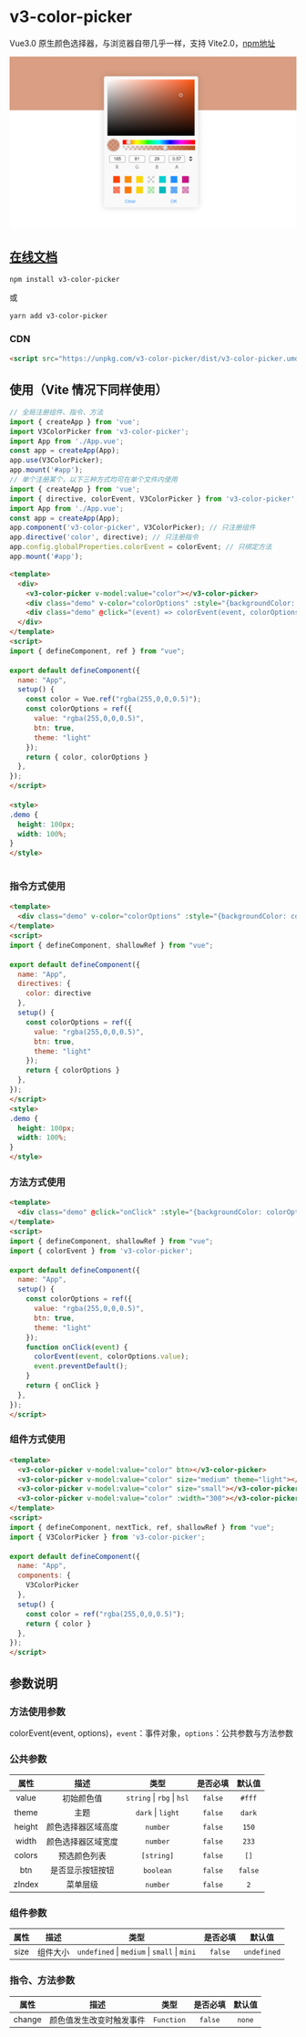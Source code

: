 # v3-color-picker

Vue3.0 原生颜色选择器，与浏览器自带几乎一样，支持 Vite2.0，[npm地址](https://www.npmjs.com/package/v3-color-picker)

![演示](./example/v3-color-picker.png)

## [在线文档](https://doc.wssio.com/opensource/v3-color-picker/)

```shell
npm install v3-color-picker
```

或

```shell
yarn add v3-color-picker
```

### CDN

```html
<script src="https://unpkg.com/v3-color-picker/dist/v3-color-picker.umd.min.js">
```

## 使用（Vite 情况下同样使用）

```js
// 全局注册组件、指令、方法
import { createApp } from 'vue';
import V3ColorPicker from 'v3-color-picker';
import App from './App.vue';
const app = createApp(App);
app.use(V3ColorPicker);
app.mount('#app');
// 单个注册某个，以下三种方式均可在单个文件内使用
import { createApp } from 'vue';
import { directive, colorEvent, V3ColorPicker } from 'v3-color-picker';
import App from './App.vue';
const app = createApp(App);
app.component('v3-color-picker', V3ColorPicker); // 只注册组件
app.directive('color', directive); // 只注册指令
app.config.globalProperties.colorEvent = colorEvent; // 只绑定方法
app.mount('#app');
```

```html
<template>
  <div>
    <v3-color-picker v-model:value="color"></v3-color-picker>
    <div class="demo" v-color="colorOptions" :style="{backgroundColor: colorOptions.value}"></div>
    <div class="demo" @click="(event) => colorEvent(event, colorOptions)" :style="{backgroundColor: colorOptions.value}"></div>
  </div>
</template>
<script>
import { defineComponent, ref } from "vue";

export default defineComponent({
  name: "App",
  setup() {
    const color = Vue.ref("rgba(255,0,0,0.5)");
    const colorOptions = ref({
      value: "rgba(255,0,0,0.5)",
      btn: true,
      theme: "light"
    });
    return { color, colorOptions }
  },
});
</script>

<style>
.demo {
  height: 100px;
  width: 100%;
}
</style>
```

```css

```

### 指令方式使用

```html
<template>
  <div class="demo" v-color="colorOptions" :style="{backgroundColor: colorOptions.value}">指令方式使用</div>
</template>
<script>
import { defineComponent, shallowRef } from "vue";

export default defineComponent({
  name: "App",
  directives: {
    color: directive
  },
  setup() {
    const colorOptions = ref({
      value: "rgba(255,0,0,0.5)",
      btn: true,
      theme: "light"
    });
    return { colorOptions }
  },
});
</script>
<style>
.demo {
  height: 100px;
  width: 100%;
}
</style>
```

### 方法方式使用

```html
<template>
  <div class="demo" @click="onClick" :style="{backgroundColor: colorOptions.value}"></div>
</template>
<script>
import { defineComponent, shallowRef } from "vue";
import { colorEvent } from 'v3-color-picker';

export default defineComponent({
  name: "App",
  setup() {
    const colorOptions = ref({
      value: "rgba(255,0,0,0.5)",
      btn: true,
      theme: "light"
    });
    function onClick(event) {
      colorEvent(event, colorOptions.value);
      event.preventDefault();
    }
    return { onClick }
  },
});
</script>
```

### 组件方式使用

```html
<template>
  <v3-color-picker v-model:value="color" btn></v3-color-picker>
  <v3-color-picker v-model:value="color" size="medium" theme="light"></v3-color-picker>
  <v3-color-picker v-model:value="color" size="small"></v3-color-picker>
  <v3-color-picker v-model:value="color" :width="300"></v3-color-picker>
</template>
<script>
import { defineComponent, nextTick, ref, shallowRef } from "vue";
import { V3ColorPicker } from 'v3-color-picker';

export default defineComponent({
  name: "App",
  components: {
    V3ColorPicker
  },
  setup() {
    const color = ref("rgba(255,0,0,0.5)");
    return { color }
  },
});
</script>
```

## 参数说明

### 方法使用参数

colorEvent(event, options)，`event`：事件对象，`options`：公共参数与方法参数

### 公共参数

|  属性  |        描述        |            类型            | 是否必填 | 默认值  |
| :----: | :----------------: | :------------------------: | :------: | :-----: |
| value  |     初始颜色值     | `string` \| `rbg` \| `hsl` | `false`  | `#fff`  |
| theme  |        主题        |     `dark` \| `light`      | `false`  | `dark`  |
| height | 颜色选择器区域高度 |          `number`          | `false`  |  `150`  |
| width  | 颜色选择器区域宽度 |          `number`          | `false`  |  `233`  |
| colors |    预选颜色列表    |         `[string]`         | `false`  |  `[]`   |
|  btn   |  是否显示按钮按钮  |         `boolean`          | `false`  | `false` |
| zIndex |      菜单层级      |          `number`          | `false`  |   `2`   |

### 组件参数

| 属性  |   描述   |                     类型                     | 是否必填 |   默认值    |
| :---: | :------: | :------------------------------------------: | :------: | :---------: |
| size  | 组件大小 | `undefined` \| `medium` \| `small` \| `mini` | `false`  | `undefined` |

### 指令、方法参数

|  属性  |           描述           |    类型    | 是否必填 | 默认值 |
| :----: | :----------------------: | :--------: | :------: | :----: |
| change | 颜色值发生改变时触发事件 | `Function` | `false`  | `none` |

